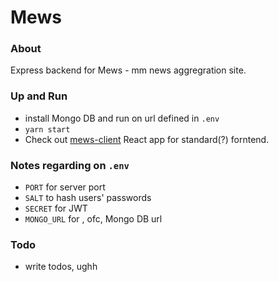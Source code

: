 # Mews

### About

Express backend for Mews - mm news aggregration site.

### Up and Run

* install Mongo DB and run on url defined in `.env`
* `yarn start`
* Check out [mews-client](https://github.com/agmyintmyatoo/mews-client) React app for standard(?) forntend.

### Notes regarding on `.env`

* `PORT` for server port
* `SALT` to hash users' passwords
* `SECRET` for JWT
* `MONGO_URL` for , ofc, Mongo DB url

### Todo

- write todos, ughh
